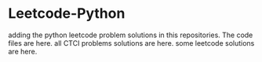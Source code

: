 # Leetcode-Python
adding the python leetcode problem solutions in this repositories. 
The code files are here.
all CTCI problems solutions are here.
some leetcode solutions are here.




















































































































































































































































































































































































































































































































